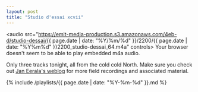 ```yaml
---
layout: post
title: "Studio d'essai xcvii"
---
```


<audio src="https://emit-media-production.s3.amazonaws.com/4eb-d/studio-dessai/{{ page.date | date: "%Y/%m/%d" }}/2200/{{ page.date | date: "%Y%m%d" }}2200_studio-dessai_64.m4a" controls>
  Your browser doesn't seem to be able to play embedded m4a audio.
</audio>

Only three tracks tonight, all from the cold cold North. Make sure you check out [Jan Eerala's weblog](http://www.eerala.com/weblog/) for more field recordings and associated material.

 {% include /playlists/{{ page.date | date: "%Y-%m-%d" }}.md %}
